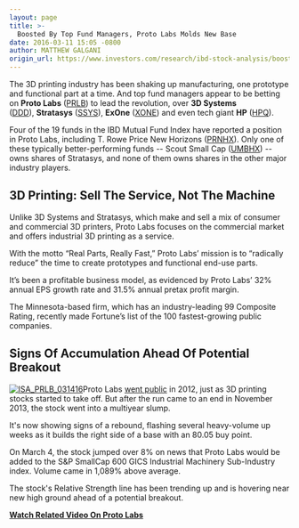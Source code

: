 ```yaml
---
layout: page
title: >-
  Boosted By Top Fund Managers, Proto Labs Molds New Base
date: 2016-03-11 15:05 -0800
author: MATTHEW GALGANI
origin_url: https://www.investors.com/research/ibd-stock-analysis/boosted-by-top-fund-managers-proto-labs-molds-new-base/
---
```





The 3D printing industry has been shaking up manufacturing, one prototype and functional part at a time. And top fund managers appear to be betting on **Proto Labs** ([PRLB](https://research.investors.com/quote.aspx?symbol=PRLB)) to lead the revolution, over **3D Systems** ([DDD](https://research.investors.com/quote.aspx?symbol=DDD)), **Stratasys** ([SSYS](https://research.investors.com/quote.aspx?symbol=SSYS)), **ExOne** ([XONE](https://research.investors.com/quote.aspx?symbol=XONE)) and even tech giant **HP** ([HPQ](https://research.investors.com/quote.aspx?symbol=HPQ)).


Four of the 19 funds in the IBD Mutual Fund Index have reported a position in Proto Labs, including T. Rowe Price New Horizons ([PRNHX](https://research.investors.com/quote.aspx?symbol=PRNHX)). Only one of these typically better-performing funds -- Scout Small Cap ([UMBHX](https://research.investors.com/quote.aspx?symbol=UMBHX)) -- owns shares of Stratasys, and none of them owns shares in the other major industry players.


3D Printing: Sell The Service, Not The Machine
----------------------------------------------


Unlike 3D Systems and Stratasys, which make and sell a mix of consumer and commercial 3D printers, Proto Labs focuses on the commercial market and offers industrial 3D printing as a service.


With the motto “Real Parts, Really Fast,” Proto Labs’ mission is to “radically reduce” the time to create prototypes and functional end-use parts.


It’s been a profitable business model, as evidenced by Proto Labs’ 32% annual EPS growth rate and 31.5% annual pretax profit margin.


The Minnesota-based firm, which has an industry-leading 99 Composite Rating, recently made Fortune’s list of the 100 fastest-growing public companies.


Signs Of Accumulation Ahead Of Potential Breakout
-------------------------------------------------


[![ISA_PRLB_031416](https://www.investors.com/wp-content/uploads/2016/03/ISA_PRLB_031416-300x300.jpg)](https://www.investors.com/wp-content/uploads/2016/03/ISA_PRLB_031416.jpg)Proto Labs [went public](http://news.investors.com/iponews.htm) in 2012, just as 3D printing stocks started to take off. But after the run came to an end in November 2013, the stock went into a multiyear slump.


It's now showing signs of a rebound, flashing several heavy-volume up weeks as it builds the right side of a base with an 80.05 buy point.


On March 4, the stock jumped over 8% on news that Proto Labs would be added to the S&P SmallCap 600 GICS Industrial Machinery Sub-Industry index. Volume came in 1,089% above average.


The stock's Relative Strength line has been trending up and is hovering near new high ground ahead of a potential breakout.


**[Watch Related Video On Proto Labs](https://www.investors.com/videos/top-funds-pick-proto-labs-over-3d-systems-stratasys-3d-printing-stocks/)**




